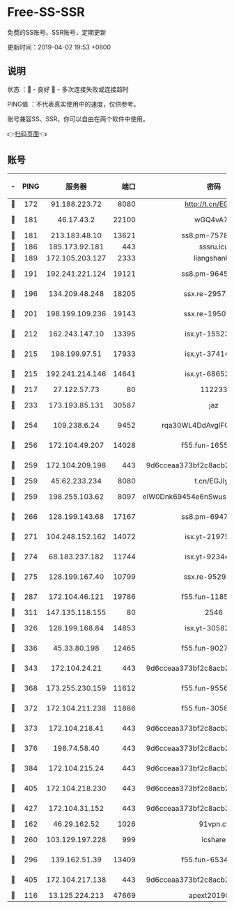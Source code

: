 # Free-SS-SSR

免费的SS账号、SSR账号，定期更新

更新时间：2019-04-02 19:53 +0800

## 说明

状态     ：🙂 - 良好 🙁 - 多次连接失败或连接超时

PING值   ：不代表真实使用中的速度，仅供参考。

账号兼容SS、SSR，你可以自由在两个软件中使用。

👉[扫码页面](https://liesauer.github.io/Free-SS-SSR/)👈

## 账号

|-|PING|服务器|端口|密码|加密方式|区域|
|:----:|:----:|:-----:|-----:|:----:|:----:|:----:|
|🙂|172|91.188.223.72|8080|http://t.cn/EGJIyrl|rc4-md5|RU|
|🙂|181|46.17.43.2|22100|wGQ4vA7D|aes-256-gcm|RU|
|🙂|181|213.183.48.10|13621|ss8.pm-75785844|rc4-md5|RU|
|🙂|186|185.173.92.181|443|sssru.icu|rc4-md5|RU|
|🙂|189|172.105.203.127|2333|liangshanbo|chacha20|JP|
|🙂|191|192.241.221.124|19121|ss8.pm-96452968|aes-256-cfb|US|
|🙂|196|134.209.48.248|18205|ssx.re-29572798|aes-256-cfb|US|
|🙂|201|198.199.109.236|19143|ssx.re-19507417|aes-256-cfb|US|
|🙂|212|162.243.147.10|13395|isx.yt-15523512|aes-256-cfb|US|
|🙂|215|198.199.97.51|17933|isx.yt-37414659|aes-256-cfb|US|
|🙂|215|192.241.214.146|14641|isx.yt-68652544|aes-256-cfb|US|
|🙂|217|27.122.57.73|80|112233|chacha20|HK|
|🙂|233|173.193.85.131|30587|jaz|aes-256-cfb|US|
|🙂|254|109.238.6.24|9452|rqa30WL4DdAvgIFG6Fs3znzTa|aes-256-cfb|FR|
|🙂|256|172.104.49.207|14028|f55.fun-16558958|aes-256-cfb|SG|
|🙂|259|172.104.209.198|443|9d6cceaa373bf2c8acb22e60b6a58be6|aes-256-cfb|US|
|🙂|259|45.62.233.234|8080|t.cn/EGJIyrl|rc4-md5|CA|
|🙂|259|198.255.103.62|8097|eIW0Dnk69454e6nSwuspv9DmS201tQ0D|aes-256-cfb|US|
|🙂|266|128.199.143.68|17167|ss8.pm-69475230|aes-256-cfb|SG|
|🙂|271|104.248.152.162|14072|isx.yt-21975141|aes-256-cfb|SG|
|🙂|274|68.183.237.182|11744|isx.yt-92344610|aes-256-cfb|SG|
|🙂|275|128.199.167.40|10799|ssx.re-95293945|aes-256-cfb|SG|
|🙂|287|172.104.46.121|19786|f55.fun-11854129|aes-256-cfb|SG|
|🙂|311|147.135.118.155|80|2546|chacha20|US|
|🙂|326|128.199.168.84|14853|isx.yt-30582831|aes-256-cfb|SG|
|🙂|336|45.33.80.198|12465|f55.fun-90274563|aes-256-cfb|US|
|🙂|343|172.104.24.21|443|9d6cceaa373bf2c8acb22e60b6a58be6|aes-256-cfb|US|
|🙂|368|173.255.230.159|11612|f55.fun-95562251|aes-256-cfb|US|
|🙂|372|172.104.211.238|11886|f55.fun-30589082|aes-256-cfb|US|
|🙂|373|172.104.218.41|443|9d6cceaa373bf2c8acb22e60b6a58be6|aes-256-cfb|US|
|🙂|376|198.74.58.40|443|9d6cceaa373bf2c8acb22e60b6a58be6|aes-256-cfb|US|
|🙂|384|172.104.215.24|443|9d6cceaa373bf2c8acb22e60b6a58be6|aes-256-cfb|US|
|🙂|405|172.104.218.230|443|9d6cceaa373bf2c8acb22e60b6a58be6|aes-256-cfb|US|
|🙂|427|172.104.31.152|443|9d6cceaa373bf2c8acb22e60b6a58be6|aes-256-cfb|US|
|🙂|162|46.29.162.52|1026|91vpn.cf|rc4-md5|RU|
|🙂|260|103.129.197.228|999|lcshare|aes-256-cfb|US|
|🙂|296|139.162.51.39|13409|f55.fun-65348713|aes-256-cfb|SG|
|🙂|405|172.104.217.138|443|9d6cceaa373bf2c8acb22e60b6a58be6|aes-256-cfb|US|
|🙁|116|13.125.224.213|47669|apext2019001|chacha20|KR|
